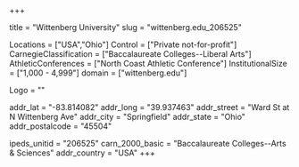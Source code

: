 
+++

title = "Wittenberg University"
slug = "wittenberg.edu_206525"

Locations = ["USA","Ohio"]
Control = ["Private not-for-profit"]
CarnegieClassification = ["Baccalaureate Colleges--Liberal Arts"]
AthleticConferences = ["North Coast Athletic Conference"]
InstitutionalSize = ["1,000 - 4,999"]
domain = ["wittenberg.edu"]

Logo = ""

addr_lat = "-83.814082"
addr_long = "39.937463"
addr_street = "Ward St at N Wittenberg Ave"
addr_city = "Springfield"
addr_state = "Ohio"
addr_postalcode = "45504"

ipeds_unitid = "206525"
carn_2000_basic = "Baccalaureate Colleges--Arts & Sciences"
addr_country = "USA"
+++
    
